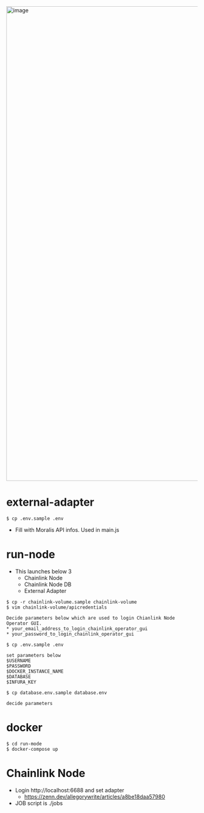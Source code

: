 <img width="1245" alt="image" src="https://user-images.githubusercontent.com/1631778/179432881-9a71d935-33ae-4aac-9df2-87e483ea8326.png">


# external-adapter

```
$ cp .env.sample .env
```
* Fill with Moralis API infos. Used in main.js

# run-node

* This launches below 3
  * Chainlink Node
  * Chainlink Node DB
  * External Adapter

```
$ cp -r chainlink-volume.sample chainlink-volume
$ vim chainlink-volume/apicredentials

Decide parameters below which are used to login Chianlink Node Operator GUI.
* your_email_address_to_login_chainlink_operator_gui
* your_password_to_login_chainlink_operator_gui

$ cp .env.sample .env

set parameters below
$USERNAME
$PASSWORD
$DOCKER_INSTANCE_NAME
$DATABASE
$INFURA_KEY

$ cp database.env.sample database.env

decide parameters
```

# docker 

```
$ cd run-mode
$ docker-compose up
```

# Chainlink Node

* Login http://localhost:6688 and set adapter
  * https://zenn.dev/allegorywrite/articles/a8be18daa57980
* JOB script is ./jobs





